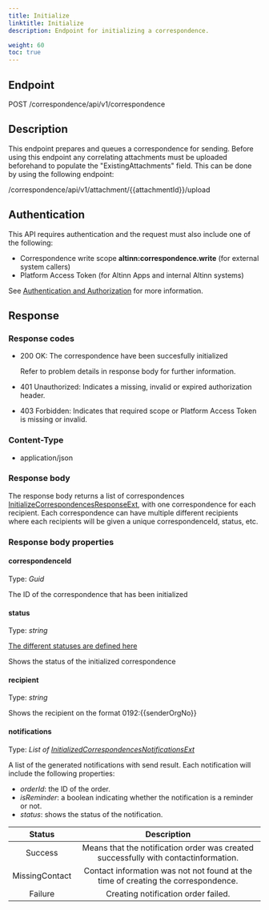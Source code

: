 ```yaml
---
title: Initialize
linktitle: Initialize
description: Endpoint for initializing a correspondence.

weight: 60
toc: true
---
```


## Endpoint

POST /correspondence/api/v1/correspondence

## Description
This endpoint prepares and queues a correspondence for sending. Before using this endpoint any correlating attachments must be uploaded beforehand to populate the "ExistingAttachments" field. This can be done by using the following endpoint:


/correspondence/api/v1/attachment/{{attachmentId}}/upload     

<!-- (will add link here when doc is ready) -->

## Authentication

This API requires authentication and the request must also include one of the following:

- Correspondence write scope __altinn:correspondence.write__ (for external system callers)
- Platform Access Token (for Altinn Apps and internal Altinn systems)

See [Authentication and Authorization](/notifications/reference/api/#authentication--authorization) for more information.

## Response

### Response codes
- 200 OK: The correspondence have been succesfully initialized

  Refer to problem details in response body for further information.
- 401 Unauthorized: Indicates a missing, invalid or expired authorization header.
- 403 Forbidden: Indicates that required scope or Platform Access Token is missing or invalid.

### Content-Type
- application/json

### Response body 
The response body returns a list of correspondences [InitializeCorrespondencesResponseExt](https://github.com/Altinn/altinn-correspondence/blob/main/src/Altinn.Correspondence.API/Models/InitializeCorrespondencesResponseExt.cs), 
with one correspondence for each recipient. Each correspondence can have multiple different recipients where each recipients will be given a unique correspondenceId, status, etc.

### Response body properties

#### correspondenceId
Type: _Guid_

The ID of the correspondence that has been initialized

#### status
Type: _string_ 

[The different statuses are defined here](https://github.com/Altinn/altinn-correspondence/blob/main/src/Altinn.Correspondence.API/Models/Enums/CorrespondenceStatusExt.cs)

Shows the status of the initialized correspondence

#### recipient
Type: _string_

Shows the recipient on the format 0192:{{senderOrgNo}}


#### notifications
Type: _List of [InitializedCorrespondencesNotificationsExt](https://docs.altinn.studio/api/correspondence/spec/#/Correspondence/post_correspondence_api_v1_correspondence)_

A list of the generated notifications with send result.
Each notification will include the following properties: 
  - _orderId_: the ID of the order.
  - _isReminder_: a boolean indicating whether the notification is a reminder or not.
  - _status_: shows the status of the notification.

| Status                        | Description       |
|:-----------------------------:|:-----------------:|
| Success                       | Means that the notification order was created successfully with contactinformation.|
| MissingContact                | Contact information was not not found at the time of creating the correspondence.|
| Failure                       | Creating notification order failed.|
